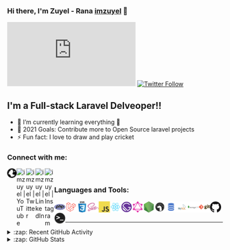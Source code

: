 ### Hi there, I'm Zuyel - Rana [imzuyel][website] 👋

[![Website](https://img.shields.io/website?label=imzuyel.com&style=for-the-badge&url=http%3A%2F%2imzuyel.com)](http://imzuyel.com)
[![Twitter Follow](https://img.shields.io/twitter/follow/imzuyel?color=1DA1F2&logo=twitter&style=for-the-badge)](https:https://twitter.com/imzuyel)

## I'm a Full-stack Laravel Delveoper!!


- 🌱 I’m currently learning everything 🤣
- 🥅 2021 Goals: Contribute more to Open Source laravel projects
- ⚡ Fun fact: I love to draw and play cricket


### Connect with me:

[<img align="left" alt="imzuyel.com" width="22px" src="https://raw.githubusercontent.com/iconic/open-iconic/master/svg/globe.svg" />][website]
[<img align="left" alt="imzuyel | YouTube" width="22px" src="https://cdn.jsdelivr.net/npm/simple-icons@v3/icons/youtube.svg" />][youtube]
[<img align="left" alt="imzuyel | Twitter" width="22px" src="https://cdn.jsdelivr.net/npm/simple-icons@v3/icons/twitter.svg" />][twitter]
[<img align="left" alt="imzuyel | LinkedIn" width="22px" src="https://cdn.jsdelivr.net/npm/simple-icons@v3/icons/linkedin.svg" />][linkedin]
[<img align="left" alt="imzuyel | Instagram" width="22px" src="https://cdn.jsdelivr.net/npm/simple-icons@v3/icons/instagram.svg" />][instagram]

<br />

### Languages and Tools:


[<img align="left" alt="Php" width="26px" src="https://raw.githubusercontent.com/github/explore/80688e429a7d4ef2fca1e82350fe8e3517d3494d/topics/php/php.png" />][website]
[<img align="left" alt="Laravel" width="26px" src="https://raw.githubusercontent.com/github/explore/80688e429a7d4ef2fca1e82350fe8e3517d3494d/topics/laravel/laravel.png" />][website]
[<img align="left" alt="CSS3" width="26px" src="https://raw.githubusercontent.com/github/explore/80688e429a7d4ef2fca1e82350fe8e3517d3494d/topics/css/css.png" />][website]
[<img align="left" alt="Sass" width="26px" src="https://raw.githubusercontent.com/github/explore/80688e429a7d4ef2fca1e82350fe8e3517d3494d/topics/sass/sass.png" />][website]
[<img align="left" alt="JavaScript" width="26px" src="https://raw.githubusercontent.com/github/explore/80688e429a7d4ef2fca1e82350fe8e3517d3494d/topics/javascript/javascript.png" />][website]
[<img align="left" alt="React" width="26px" src="https://raw.githubusercontent.com/github/explore/80688e429a7d4ef2fca1e82350fe8e3517d3494d/topics/react/react.png" />][website]
[<img align="left" alt="Gatsby" width="26px" src="https://raw.githubusercontent.com/github/explore/e94815998e4e0713912fed477a1f346ec04c3da2/topics/gatsby/gatsby.png" />][website]
[<img align="left" alt="GraphQL" width="26px" src="https://raw.githubusercontent.com/github/explore/80688e429a7d4ef2fca1e82350fe8e3517d3494d/topics/graphql/graphql.png" />][website]
[<img align="left" alt="Node.js" width="26px" src="https://raw.githubusercontent.com/github/explore/80688e429a7d4ef2fca1e82350fe8e3517d3494d/topics/nodejs/nodejs.png" />][website]
[<img align="left" alt="Deno" width="26px" src="https://raw.githubusercontent.com/github/explore/361e2821e2dea67711cde99c9c40ed357061cf27/topics/deno/deno.png" />][website]
[<img align="left" alt="SQL" width="26px" src="https://raw.githubusercontent.com/github/explore/80688e429a7d4ef2fca1e82350fe8e3517d3494d/topics/sql/sql.png" />][website]
[<img align="left" alt="MySQL" width="26px" src="https://raw.githubusercontent.com/github/explore/80688e429a7d4ef2fca1e82350fe8e3517d3494d/topics/mysql/mysql.png" />][website]
[<img align="left" alt="MongoDB" width="26px" src="https://raw.githubusercontent.com/github/explore/80688e429a7d4ef2fca1e82350fe8e3517d3494d/topics/mongodb/mongodb.png" />][website]
[<img align="left" alt="Git" width="26px" src="https://raw.githubusercontent.com/github/explore/80688e429a7d4ef2fca1e82350fe8e3517d3494d/topics/git/git.png" />][website]
[<img align="left" alt="GitHub" width="26px" src="https://raw.githubusercontent.com/github/explore/78df643247d429f6cc873026c0622819ad797942/topics/github/github.png" />][website]
[<img align="left" alt="Terminal" width="26px" src="https://raw.githubusercontent.com/github/explore/80688e429a7d4ef2fca1e82350fe8e3517d3494d/topics/terminal/terminal.png" />][website]

<br />
<br />

---



<details>
  <summary>:zap: Recent GitHub Activity</summary>
  
<!--START_SECTION:activity-->
1. 🗣 Commented on [#1](https://github.com/imzuyel/) in [imzuyel/portfolio-sass](https://github.com/imzuyel)
2. 🎉 Merged PR [#1](https://github.com/imzuyel/portfolio-sass/pull/1) in [imzuyel/portfolio-sass](https://github.com/imzuyel)


<!--END_SECTION:activity-->

</details>

<details>
  <summary>:zap: GitHub Stats</summary>

  <img align="left" alt="imzuyel's GitHub Stats" src="https://github-readme-stats.imzuyel.vercel.app/api?username=imzuyel&show_icons=true&hide_border=true" />

</details>

[website]: http://imzuyel.com
[twitter]: https://twitter.com/imzuyel
[youtube]: https://youtube.com/imzuyel
[instagram]: https://instagram.com/imzuyel
[linkedin]: https://linkedin.com/in/imzuyel

